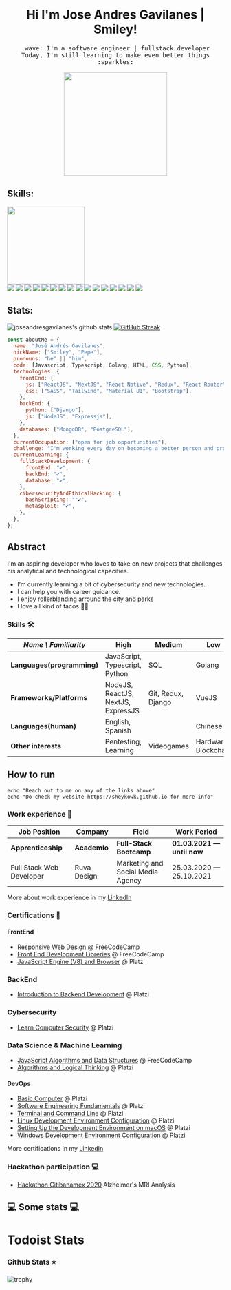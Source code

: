 <h1 align="center">
Hi I'm Jose Andres Gavilanes | Smiley!
</h1>
<p align="center">
  <samp>
    :wave: I'm a software engineer | fullstack developer
    <br>Today, I'm still learning to make even better things :sparkles:<br><br>
    <img src="https://i.imgur.com/kdKhgx6.gif" width="240px" align="center">
  </samp>
</p>




## Skills:
 <a href="https://github.com/joseandresgavilanes">
  <img height="180em" src="https://github-readme-stats.vercel.app/api/top-langs/?username=joseandresgavilanes&layout=compact&langs_count=7&theme=transparent"/>
  <div>
  <a href="Python" target="_blank"><img src="https://img.shields.io/badge/Python-3776AB?style=for-the-badge&logo=python&logoColor=white" target="_blank"></a>
  <a href="HTML" target="_blank"><img src="https://img.shields.io/badge/HTML5-E34F26?style=for-the-badge&logo=html5&logoColor=white" target="_blank"></a>
  <a href="CSS" target="_blank"><img src="https://img.shields.io/badge/CSS3-1572B6?style=for-the-badge&logo=css3&logoColor=white" target="_blank"></a>
  <a href="TypeScript" target="_blank"><img src="https://img.shields.io/badge/TypeScript-007ACC?style=for-the-badge&logo=typescript&logoColor=white" target="_blank"></a>
   <a href="C++" target="_blank"><img src="https://img.shields.io/badge/C%2B%2B-00599C?style=for-the-badge&logo=c%2B%2B&logoColor=white" target="_blank"></a>
   <a href="Java" target="_blank"><img src="https://img.shields.io/badge/Java-ED8B00?style=for-the-badge&logo=java&logoColor=white" target="_blank"></a>
   <a href="PHP" target="_blank"><img src="https://img.shields.io/badge/PHP-777BB4?style=for-the-badge&logo=php&logoColor=white" target="_blank"></a>
   <a href="Ruby" target="_blank"><img src="https://img.shields.io/badge/Ruby-CC342D?style=for-the-badge&logo=ruby&logoColor=white" target="_blank"></a>
   <a href="Angular" target="_blank"><img src="https://img.shields.io/badge/Angular-DD0031?style=for-the-badge&logo=angular&logoColor=white" target="_blank"></a>
   <a href="Bootstrap" target="_blank"><img src="https://img.shields.io/badge/Bootstrap-563D7C?style=for-the-badge&logo=bootstrap&logoColor=white" target="_blank"></a>
   <a href="Spring" target="_blank"><img src="https://img.shields.io/badge/Spring-6DB33F?style=for-the-badge&logo=spring&logoColor=white" target="_blank"></a>
   <a href="MYSQL" target="_blank"><img src="https://img.shields.io/badge/MySQL-00000F?style=for-the-badge&logo=mysql&logoColor=white" target="_blank"></a>
   <a href="Unity" target="_blank"><img src="https://img.shields.io/badge/Unity-100000?style=for-the-badge&logo=unity&logoColor=white" target="_blank"></a>
   <a href="Heroku" target="_blank"><img src="https://img.shields.io/badge/Heroku-430098?style=for-the-badge&logo=heroku&logoColor=white" target="_blank"></a>
   <a href="JS" target="_blank"><img src="https://img.shields.io/badge/JavaScript-F7DF1E?style=for-the-badge&logo=javascript&logoColor=black" target="_blank"></a>
   <a href="Windows" target="_blank"><img src="https://img.shields.io/badge/Windows-0078D6?style=for-the-badge&logo=windows&logoColor=white" target="_blank"></a>
  </div>
 

 ## Stats:
 
  
  ![joseandresgavilanes's github stats](https://github-readme-stats.vercel.app/api?username=joseandresgavilanes&show_icons=true&title_color=c691e9&icon_color=88dcfe&bg_color=292d3e&text_color=ffffff) [![GitHub Streak](http://github-readme-streak-stats.herokuapp.com?user=joseandresgavilanes&theme=material-palenight&hide_border=true&date_format=j%2Fn%5B%2FY%5D)](https://git.io/streak-stats)
  
```javascript
const aboutMe = {
  name: "José Andrés Gavilanes",
  nickName: ["Smiley", "Pepe"],
  pronouns: "he" || "him",
  code: [Javascript, Typescript, Golang, HTML, CSS, Python],
  technologies: {
    frontEnd: {
      js: ["ReactJS", "NextJS", "React Native", "Redux", "React Router", "Axios"],
      css: ["SASS", "Tailwind", "Material UI", "Bootstrap"],
    },
    backEnd: {
      python: ["Django"],
      js: ["NodeJS", "Expressjs"],
    },
    databases: ["MongoDB", "PostgreSQL"],
  },
  currentOccupation: ["open for job opportunities"],
  challenge: "I'm working every day on becoming a better person and programmer.",
  currentLearning: {
    fullStackDevelopment: {
      frontEnd: "✔",
      backEnd: "✔",
      database: "✔",
    },
    cibersecurityAndEthicalHacking: {
      bashScripting: ""✔",
      metasploit: "✔",
    },
  },
};
```

## Abstract

I'm an aspiring developer who loves to take on new projects that challenges his analytical and technological capacities.


- I’m currently learning a bit of cybersecurity and new technologies.
- I can help you with career guidance.
- I enjoy rollerblanding arround the city and parks
- I love all kind of tacos 🥴🌮
### Skills 🛠️


| _Name \ Familiarity_       | High                         | Medium             | Low                            |
| -------------------------- | ---------------------------- | ------------------ | ------------------------------ |
| **Languages(programming)** | JavaScript, Typescript,  Python             | SQL        | Golang     |
| **Frameworks/Platforms**   | NodeJS, ReactJS, NextJS, ExpressJS| Git, Redux, Django | VueJS |
| **Languages(human)**       | English, Spanish                      |             | Chinese                        |
| **Other interests**        | Pentesting, Learning | Videogames  | Hardware, Blockchain           |



## How to run

```shell
echo "Reach out to me on any of the links above"
echo "Do check my website https://sheykowk.github.io for more info"
```

### Work experience 👔

| Job Position               | Company      | Field                             | Work Period                |
| -------------------------- | ------------ | --------------------------------- | -------------------------- |
| **Apprenticeship**         | **Academlo** | **Full-Stack Bootcamp**           | **01.03.2021 — until now** |
| Full Stack Web Developer   | Ruva Design  | Marketing and Social Media Agency | 25.03.2020 — 25.10.2021    |

More about work experience in my [LinkedIn](https://www.linkedin.com/in/sh3yk0/)


### Certifications 📜

#### FrontEnd

- [Responsive Web Design](https://www.freecodecamp.org/certification/sheykowk/responsive-web-design) @ FreeCodeCamp
- [Front End Development Libreries](https://www.freecodecamp.org/certification/sheykowk/front-end-development-libraries) @ FreeCodeCamp
- [JavaScript Engine (V8) and Browser](https://platzi.com/p/sheyko-kh/curso/1798-course/diploma/detalle/) @ Platzi

### BackEnd

- [Introduction to Backend Development](https://platzi.com/p/sheyko-kh/curso/2508-course/diploma/detalle/) @ Platzi

### Cybersecurity

- [Learn Computer Security](https://platzi.com/p/sheyko-kh/curso/2241-course/diploma/detalle/) @ Platzi

### Data Science & Machine Learning
- [JavaScript Algorithms and Data Structures](https://www.freecodecamp.org/certification/sheykowk/javascript-algorithms-and-data-structures) @ FreeCodeCamp
- [Algorithms and Logical Thinking](https://platzi.com/p/sheyko-kh/curso/2218-pensamiento-logico/diploma/detalle/) @ Platzi


#### DevOps

- [Basic Computer](https://platzi.com/p/sheyko-kh/curso/1741-course/diploma/detalle/) @ Platzi
- [Software Engineering Fundamentals](https://platzi.com/p/sheyko-kh/curso/1098-course/diploma/detalle/) @ Platzi
- [Terminal and Command Line](https://platzi.com/p/sheyko-kh/curso/2292-course/diploma/detalle/) @ Platzi
- [Linux Development Environment Configuration](https://platzi.com/p/sheyko-kh/curso/2383-prework-linux/diploma/detalle/) @ Platzi
- [Setting Up the Development Environment on macOS](https://platzi.com/p/sheyko-kh/curso/2214-prework-macos/diploma/detalle/) @ Platzi
- [Windows Development Environment Configuration](https://platzi.com/p/sheyko-kh/curso/2042-prework-windows/diploma/detalle/) @ Platzi

More certifications in my [LinkedIn](https://www.linkedin.com/in/sh3yk0/).

### Hackathon participation 💻

- [Hackathon Citibanamex 2020](https://raw.githubusercontent.com/joseandresgavilanes/joseandresgavilanes/main/static/certificado.png) Alzheimer's MRI Analysis



<h2>💻 Some stats 💻</h2>

<!-- START_SECTION:waka -->
<!-- END_SECTION:waka -->

<!-- START_SECTION:WAKA -->
<!-- END_SECTION:WAKA -->

# Todoist Stats

<!-- TODO-IST:START -->
<!-- TODO-IST:END -->

### Github Stats ⭐

![trophy](https://github-profile-trophy.vercel.app/?username=joseandresgavilanes)
